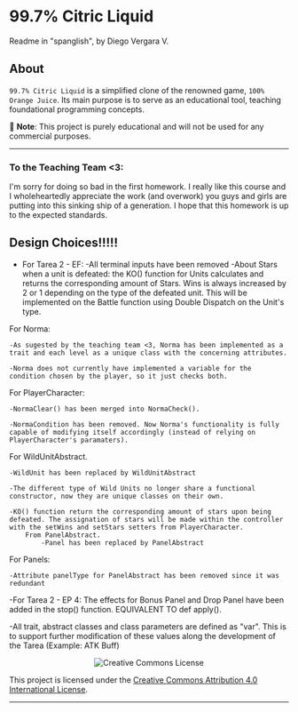 # 99.7% Citric Liquid
Readme in "spanglish", by Diego Vergara V.
## About

`99.7% Citric Liquid` is a simplified clone of the renowned game, `100% Orange Juice`. Its main
purpose is to serve as an educational tool, teaching foundational programming concepts.

📢 **Note**: This project is purely educational and will not be used for any commercial purposes.

---

### To the Teaching Team <3:
I'm sorry for doing so bad in the first homework. I really like this course and I wholeheartedly appreciate the work (and overwork) you guys and girls are putting into this sinking ship of a generation.
I hope that this homework is up to the expected standards.


## Design Choices!!!!!

- For Tarea 2 - EF:
    -All terminal inputs have been removed
    -About Stars when a unit is defeated: the KO() function for Units calculates and returns the corresponding amount of Stars. Wins is always increased by 2 or 1 depending on the type of the defeated unit. This will be implemented on the Battle function using Double Dispatch on the Unit's type.

For Norma:
        
    -As sugested by the teaching team <3, Norma has been implemented as a trait and each level as a unique class with the concerning attributes.
    
    -Norma does not currently have implemented a variable for the condition chosen by the player, so it just checks both.

For PlayerCharacter:
        
    -NormaClear() has been merged into NormaCheck().
            
    -NormaCondition has been removed. Now Norma's functionality is fully capable of modifying itself accordingly (instead of relying on PlayerCharacter's paramaters).
        

For WildUnitAbstract.
        
    -WildUnit has been replaced by WildUnitAbstract
    
    -The different type of Wild Units no longer share a functional constructor, now they are unique classes on their own.

    -KO() function return the corresponding amount of stars upon being defeated. The assignation of stars will be made within the controller with the setWins and setStars setters from PlayerCharacter.
        From PanelAbstract.
            -Panel has been replaced by PanelAbstract

For Panels:

    -Attribute panelType for PanelAbstract has been removed since it was redundant


-For Tarea 2 - EP 4:
    The effects for Bonus Panel and Drop Panel have been added in the stop() function. EQUIVALENT TO def apply().

-All trait, abstract classes and class parameters are defined as "var". This is to support further 
modification of these values along the development of the Tarea (Example: ATK Buff)


<div style="text-align:center;">
    <img src="https://i.creativecommons.org/l/by/4.0/88x31.png" alt="Creative Commons License">
</div>

This project is licensed under the [Creative Commons Attribution 4.0 International License](http://creativecommons.org/licenses/by/4.0/).

---
